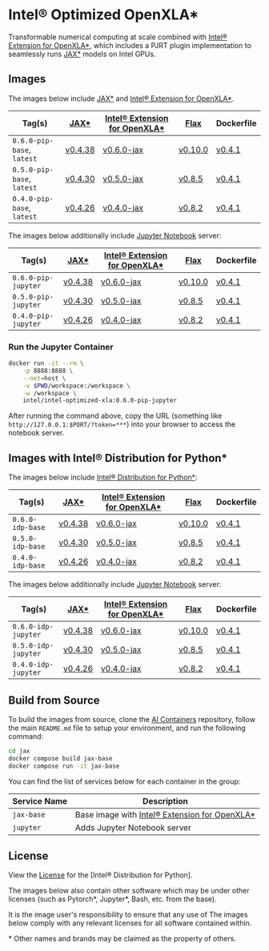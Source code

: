# Intel® Optimized OpenXLA\*

Transformable numerical computing at scale combined with [Intel® Extension for OpenXLA\*], which includes a PJRT plugin implementation to seamlessly runs [JAX\*] models on Intel GPUs.

## Images

The images below include [JAX\*] and [Intel® Extension for OpenXLA\*].

| Tag(s)                     | [JAX\*]   | [Intel® Extension for OpenXLA\*] | [Flax]   | Dockerfile      |
| -------------------------- | --------- | -------------------------------- | -------- | --------------- |
| `0.6.0-pip-base`, `latest` | [v0.4.38] | [v0.6.0-jax]                     | [v0.10.0] | [v0.4.1]        |
| `0.5.0-pip-base`, `latest` | [v0.4.30] | [v0.5.0-jax]                     | [v0.8.5] | [v0.4.1]        |
| `0.4.0-pip-base`, `latest` | [v0.4.26] | [v0.4.0-jax]                     | [v0.8.2] | [v0.4.1]        |

The images below additionally include [Jupyter Notebook](https://jupyter.org/) server:

| Tag(s)              | [JAX\*]   | [Intel® Extension for OpenXLA\*] | [Flax]   | Dockerfile      |
| ------------------- | --------- | ----------------- | -------- | --------------- |
| `0.6.0-pip-jupyter` | [v0.4.38] | [v0.6.0-jax]        | [v0.10.0] | [v0.4.1]        |
| `0.5.0-pip-jupyter` | [v0.4.30] | [v0.5.0-jax]        | [v0.8.5] | [v0.4.1]        |
| `0.4.0-pip-jupyter` | [v0.4.26] | [v0.4.0-jax]      | [v0.8.2] | [v0.4.1]        |

### Run the Jupyter Container

```bash
docker run -it --rm \
    -p 8888:8888 \
    --net=host \
    -v $PWD/workspace:/workspace \
    -w /workspace \
    intel/intel-optimized-xla:0.6.0-pip-jupyter
```

After running the command above, copy the URL (something like `http://127.0.0.1:$PORT/?token=***`) into your browser to access the notebook server.

## Images with Intel® Distribution for Python*

The images below include [Intel® Distribution for Python*]:

| Tag(s)           | [JAX\*]   | [Intel® Extension for OpenXLA\*] | [Flax]   | Dockerfile      |
| ---------------- | --------- | ----------------- | -------- | --------------- |
| `0.6.0-idp-base` | [v0.4.38] | [v0.6.0-jax]        | [v0.10.0] | [v0.4.1]        |
| `0.5.0-idp-base` | [v0.4.30] | [v0.5.0-jax]        | [v0.8.5] | [v0.4.1]        |
| `0.4.0-idp-base` | [v0.4.26] | [v0.4.0-jax]      | [v0.8.2] | [v0.4.1]        |

The images below additionally include [Jupyter Notebook](https://jupyter.org/) server:

| Tag(s)              | [JAX\*]   | [Intel® Extension for OpenXLA\*] | [Flax]   | Dockerfile      |
| ------------------- | --------- | ----------------- | -------- | --------------- |
| `0.6.0-idp-jupyter` | [v0.4.38] | [v0.6.0-jax]        | [v0.10.0] | [v0.4.1]        |
| `0.5.0-idp-jupyter` | [v0.4.30] | [v0.5.0-jax]        | [v0.8.5] | [v0.4.1]        |
| `0.4.0-idp-jupyter` | [v0.4.26] | [v0.4.0-jax]      | [v0.8.2] | [v0.4.1]        |

## Build from Source

To build the images from source, clone the [AI Containers](https://github.com/intel/ai-containers) repository, follow the main `README.md` file to setup your environment, and run the following command:

```bash
cd jax
docker compose build jax-base
docker compose run -it jax-base
```

You can find the list of services below for each container in the group:

| Service Name | Description                                     |
| ------------ | ----------------------------------------------- |
| `jax-base`   | Base image with [Intel® Extension for OpenXLA\*] |
| `jupyter`    | Adds Jupyter Notebook server                    |

## License

View the [License](https://github.com/intel/ai-containers/blob/main/LICENSE) for the [Intel® Distribution for Python].

The images below also contain other software which may be under other licenses (such as Pytorch*, Jupyter*, Bash, etc. from the base).

It is the image user's responsibility to ensure that any use of The images below comply with any relevant licenses for all software contained within.

\* Other names and brands may be claimed as the property of others.

<!--Below are links used in these document. They are not rendered: -->

[Intel® Distribution for Python*]: https://www.intel.com/content/www/us/en/developer/tools/oneapi/distribution-for-python.html#gs.9bos9m
[Intel® Extension for OpenXLA\*]: https://github.com/intel/intel-extension-for-openxla
[JAX\*]: https://github.com/google/jax
[Flax]: https://github.com/google/flax

[v0.4.38]: https://github.com/google/jax/releases/tag/jax-v0.4.38
[v0.4.30]: https://github.com/google/jax/releases/tag/jax-v0.4.30
[v0.4.26]: https://github.com/google/jax/releases/tag/jax-v0.4.26

[v0.6.0-jax]: https://github.com/intel/intel-extension-for-openxla/releases/tag/0.6.0
[v0.5.0-jax]: https://github.com/intel/intel-extension-for-openxla/releases/tag/0.5.0
[v0.4.0-jax]: https://github.com/intel/intel-extension-for-openxla/releases/tag/0.4.0

[v0.10.0]: https://github.com/google/Flax/releases/tag/v0.10.0
[v0.8.5]: https://github.com/google/Flax/releases/tag/v0.8.5
[v0.8.2]: https://github.com/google/Flax/releases/tag/v0.8.2

[v0.4.1]: https://github.com/intel/ai-containers/blob/main/jax/Dockerfile
